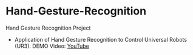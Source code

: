 # Hand-Gesture-Recognition
Hand Gesture Recognition Project

* Application of Hand Gesture Recognition to Control Universal Robots (UR3). DEMO Video: [YouTube](https://youtube.com/shorts/XkRe66ik0ME?feature=share)
